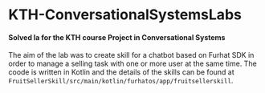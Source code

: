 # KTH-ConversationalSystemsLabs
#### Solved la for the KTH course Project in Conversational Systems
The aim of the lab was to create skill for a chatbot based on Furhat SDK in order to manage a selling task with one or more user at the same time. The coode is written in Kotlin and the details of the skills can be found at `FruitSellerSkill/src/main/kotlin/furhatos/app/fruitsellerskill`.
